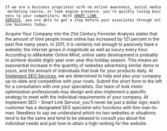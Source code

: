 `If we are a business proprietor with no online awareness, social media marketing course, or look engine presence, you're quickly losing business to your competitors. With `[`SMART LINK SERVICE`](http://implementseo.com)`, you are able to get a step before your associates through online business today. `

Acquire Your Company into the 21st Century Forrester Analysis states
that the amount of time people invest online has increased by 121
percent in the past five many years. In 2011, it is certainly not enough
to passively have a website; the internet grows in magnitude as well as
luxury every hour. According to eMarketer Online Mind, online sales
development is probably to achieve double digits year over year this
holiday season. This means an exponential increase in the quantity of
websites advertising similar items to yours, and the amount of
individuals that look for your products daily. At [Implement SEO
Services](http://implementseo.com), we are determined to help and also
your company up-to-date and competitive with your rivals. Submit the
short form to the left for a consultation with one your specialists. Our
team of look motor optimization professionals may design and also
implement a specific strategy to meet with the individual requirements
of your company. At Implement SEO - Smart Link Service, you'll never be
just a dollar sign; each customer has a designated SEO specialist who
functions with him man-to-man. Needless to say we understand which no
two websites or situations tend to be the same and tend to be pleased to
consult you about the individual needs and just how to attain a high
ranking for the website.